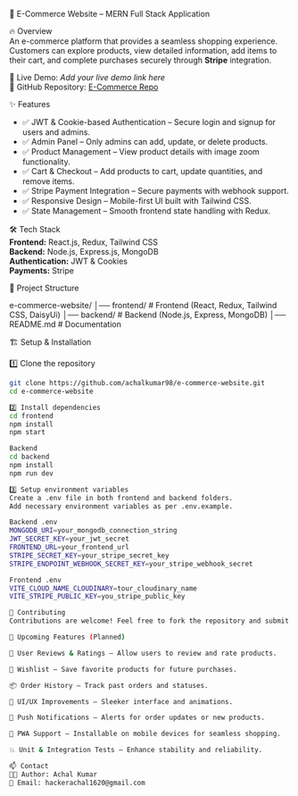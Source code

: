 🚀 E-Commerce Website – MERN Full Stack Application  

🔥 Overview  
An e-commerce platform that provides a seamless shopping experience.  
Customers can explore products, view detailed information, add items to their cart, and complete purchases securely through **Stripe** integration.  

🚀 Live Demo: *Add your live demo link here*  
📌 GitHub Repository: [E-Commerce Repo](#https://github.com/achalkumar98/e-commerce-website)  

✨ Features  
- ✅ JWT & Cookie-based Authentication – Secure login and signup for users and admins.  
- ✅ Admin Panel – Only admins can add, update, or delete products.  
- ✅ Product Management – View product details with image zoom functionality.  
- ✅ Cart & Checkout – Add products to cart, update quantities, and remove items.  
- ✅ Stripe Payment Integration – Secure payments with webhook support.  
- ✅ Responsive Design – Mobile-first UI built with Tailwind CSS.  
- ✅ State Management – Smooth frontend state handling with Redux.  

🛠 Tech Stack  
**Frontend:** React.js, Redux, Tailwind CSS  
**Backend:** Node.js, Express.js, MongoDB  
**Authentication:** JWT & Cookies  
**Payments:** Stripe  

📂 Project Structure  

e-commerce-website/
│── frontend/ # Frontend (React, Redux, Tailwind CSS, DaisyUi)
│── backend/ # Backend (Node.js, Express, MongoDB)
│── README.md # Documentation


🏗️ Setup & Installation  

1️⃣ Clone the repository  
```bash
git clone https://github.com/achalkumar98/e-commerce-website.git
cd e-commerce-website

2️⃣ Install dependencies
cd frontend
npm install
npm start

Backend
cd backend
npm install
npm run dev

3️⃣ Setup environment variables
Create a .env file in both frontend and backend folders.
Add necessary environment variables as per .env.example.

Backend .env
MONGODB_URI=your_mongodb_connection_string
JWT_SECRET_KEY=your_jwt_secret
FRONTEND_URL=your_frontend_url
STRIPE_SECRET_KEY=your_stripe_secret_key
STRIPE_ENDPOINT_WEBHOOK_SECRET_KEY=your_stripe_webhook_secret

Frontend .env
VITE_CLOUD_NAME_CLOUDINARY=tour_cloudinary_name
VITE_STRIPE_PUBLIC_KEY=you_stripe_public_key

🚀 Contributing
Contributions are welcome! Feel free to fork the repository and submit pull requests.

🧠 Upcoming Features (Planned)

🚧 User Reviews & Ratings – Allow users to review and rate products.

💬 Wishlist – Save favorite products for future purchases.

📦 Order History – Track past orders and statuses.

🎨 UI/UX Improvements – Sleeker interface and animations.

🔔 Push Notifications – Alerts for order updates or new products.

📱 PWA Support – Installable on mobile devices for seamless shopping.

💥 Unit & Integration Tests – Enhance stability and reliability.

📫 Contact
👨‍💻 Author: Achal Kumar
📧 Email: hackerachal1620@gmail.com